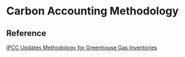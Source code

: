 # Carbon Accounting Methodology

## Reference

[IPCC Updates Methodology for Greenhouse Gas Inventories](https://www.ipcc.ch/2019/05/13/ipcc-2019-refinement/)